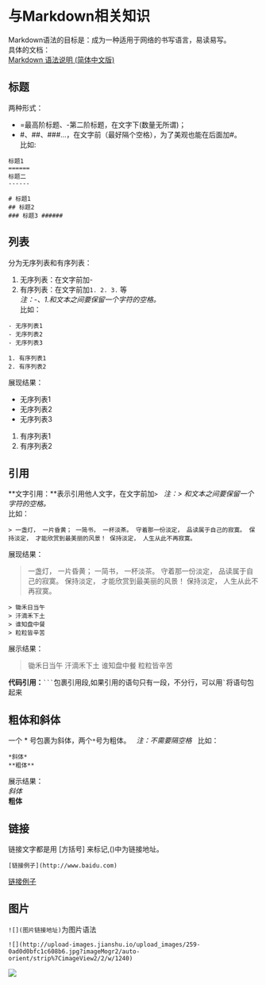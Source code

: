 # 与Markdown相关知识 #
Markdown语法的目标是：成为一种适用于网络的书写语言，易读易写。  
具体的文档：  
[Markdown 语法说明 (简体中文版)](http://wowubuntu.com/markdown/index.html#link)  

## 标题 ##
两种形式：
- =最高阶标题、-第二阶标题，在文字下(数量无所谓)；
- #、##、###...，在文字前（最好隔个空格），为了美观也能在后面加#。  
比如:
```
标题1
======
标题二
------

# 标题1
## 标题2
### 标题3 ######
```

## 列表 ##
分为无序列表和有序列表：
1. 无序列表：在文字前加-
2. 有序列表：在文字前加```1. 2. 3.``` 等  
*注：-、1.和文本之间要保留一个字符的空格。*  
比如：
```
- 无序列表1
- 无序列表2
- 无序列表3

1. 有序列表1
2. 有序列表2
```
展现结果：
- 无序列表1
- 无序列表2
- 无序列表3

1. 有序列表1
2. 有序列表2

## 引用 ##
**文字引用：**表示引用他人文字，在文字前加``` > ```  
*注：> 和文本之间要保留一个字符的空格。*  
比如：
```
> 一盏灯， 一片昏黄； 一简书， 一杯淡茶。 守着那一份淡定， 品读属于自己的寂寞。 保持淡定， 才能欣赏到最美丽的风景！ 保持淡定， 人生从此不再寂寞。
```
展现结果：
> 一盏灯， 一片昏黄； 一简书， 一杯淡茶。 守着那一份淡定， 品读属于自己的寂寞。 保持淡定， 才能欣赏到最美丽的风景！ 保持淡定， 人生从此不再寂寞。
  
```
> 锄禾日当午
> 汗滴禾下土
> 谁知盘中餐
> 粒粒皆辛苦
```
展示结果：
> 锄禾日当午
> 汗滴禾下土
> 谁知盘中餐
> 粒粒皆辛苦


**代码引用：**` ``` `包裹引用段,如果引用的语句只有一段，不分行，可以用``` ` ```将语句包起来

## 粗体和斜体 ##
一个 * 号包裹为斜体，两个``` * ```号为粗体。  
*注：不需要隔空格*  
比如：
```
*斜体*
**粗体**
```
展示结果：  
*斜体*  
**粗体**

## 链接 ##
链接文字都是用 [方括号] 来标记,()中为链接地址。  
```
[链接例子](http://www.baidu.com)
```
[链接例子](http://www.baidu.com)  

## 图片 ##
```![](图片链接地址)```为图片语法  
```
![](http://upload-images.jianshu.io/upload_images/259-0ad0d0bfc1c608b6.jpg?imageMogr2/auto-orient/strip%7CimageView2/2/w/1240)
```
![](http://upload-images.jianshu.io/upload_images/259-0ad0d0bfc1c608b6.jpg?imageMogr2/auto-orient/strip%7CimageView2/2/w/1240)  
